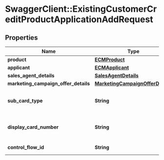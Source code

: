 # SwaggerClient::ExistingCustomerCreditProductApplicationAddRequest

## Properties
Name | Type | Description | Notes
------------ | ------------- | ------------- | -------------
**product** | [**ECMProduct**](ECMProduct.md) |  | [optional] 
**applicant** | [**ECMApplicant**](ECMApplicant.md) |  | [optional] 
**sales_agent_details** | [**SalesAgentDetails**](SalesAgentDetails.md) |  | [optional] 
**marketing_campaign_offer_details** | [**MarketingCampaignOfferDetails**](MarketingCampaignOfferDetails.md) |  | [optional] 
**sub_card_type** | **String** | Type of existing card of customer. | [optional] 
**display_card_number** | **String** | Last 4 digits of card number | [optional] 
**control_flow_id** | **String** | Control Flow Id | 

